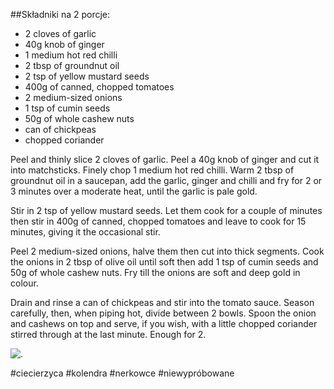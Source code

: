 ##Składniki na 2 porcje:
- 2 cloves of garlic
- 40g knob of ginger
- 1 medium hot red chilli
- 2 tbsp of groundnut oil
- 2 tsp of yellow mustard seeds
- 400g of canned, chopped tomatoes
- 2 medium-sized onions
- 1 tsp of cumin seeds
- 50g of whole cashew nuts
- can of chickpeas
- chopped coriander


Peel and thinly slice 2 cloves of garlic. Peel a 40g knob of ginger and cut it into matchsticks. Finely chop 1 medium hot red chilli. Warm 2 tbsp of groundnut oil in a saucepan, add the garlic, ginger and chilli and fry for 2 or 3 minutes over a moderate heat, until the garlic is pale gold.

Stir in 2 tsp of yellow mustard seeds. Let them cook for a couple of minutes then stir in 400g of canned, chopped tomatoes and leave to cook for 15 minutes, giving it the occasional stir.

Peel 2 medium-sized onions, halve them then cut into thick segments. Cook the onions in 2 tbsp of olive oil until soft then add 1 tsp of cumin seeds and 50g of whole cashew nuts. Fry till the onions are soft and deep gold in colour.

Drain and rinse a can of chickpeas and stir into the tomato sauce. Season carefully, then, when piping hot, divide between 2 bowls. Spoon the onion and cashews on top and serve, if you wish, with a little chopped coriander stirred through at the last minute. Enough for 2.

![.](https://i.guim.co.uk/img/media/68dcf27545ce92714841b6f276e893577903b795/307_1647_4574_2743/master/4574.jpg?width=445&quality=45&auto=format&fit=max&dpr=2&s=8ee4c4bca1d9ee6b5fa98600b4b1fbb3)

#ciecierzyca #kolendra #nerkowce #niewypróbowane 